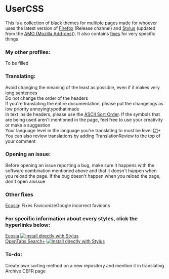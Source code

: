 # UserCSS
This is a collection of black themes for multiple pages made for whoever uses the latest version of [Firefox](https://www.mozilla.org/firefox/download/thanks/) (Release channel) and [Stylus](https://addons.mozilla.org/en-GB/firefox/addon/styl-us/) (updated from the [AMO (Mozilla Add-ons)](https://addons.mozilla.org/en-GB/firefox/)). It also contains [fixes](#fixes) for very specific things

### My other profiles:
To be filled

### Translating:
Avoid changing the meaning of the least as possible, even if it makes very long sentences<br>
Do not change the order of the headers<br>
If you're translating the entire documentation, please put the changelogs as low priority annoyingtypothatimade<br>
In text inside headers, please use the [ASCII Sort Order](https://support.ecisolutions.com/doc-ddms/help/reportsmenu/ascii_sort_order_chart.htm). If the symbols that are being used aren't mentioned in the page, feel free to use your creativity or make a suggestion<br>
Your language level in the language you're translating to must be level [C1](https://en.wikipedia.org/wiki/Common_European_Framework_of_Reference_for_Languages)+<br>
You can also review translations by adding TranslationReview to the top of your comment<br>

### Opening an issue:
Before opening an issue reporting a bug, make sure it happens with the software combination mentioned above and that it doesn't happen when you reload the page. If the bug doesn't happen when you reload the page, don't open anissue

### <a name="fixes"></a>Other fixes
[Ecosia](https://github.com/Gersonzao/UserCSS/tree/main/Ecosia.css.elements): Fixes FaviconizeGoogle incorrect favicons 

### For specific information about every styles, click the hyperlinks below:
[Ecosia](https://github.com/Gersonzao/UserCSS/tree/main/Ecosia.css.elements) [![Install directly with Stylus](https://img.shields.io/badge/Install%20directly%20with-Stylus-00adad.svg)](https://raw.githubusercontent.com/Gersonzao/UserCSS/main/Ecosia.user.css)<br>
[OpenTabs Search+](https://github.com/Gersonzao/UserCSS/tree/main/OpenTabs%20Search%2B.elements) [![Install directly with Stylus](https://img.shields.io/badge/Install%20directly%20with-Stylus-00adad.svg)](https://raw.githubusercontent.com/Gersonzao/UserCSS/main/OpenTabs%20Search%2B.user.css)

### To-do:
Create own sorting method on a new repository and mention it in translating<br>
Archive CEFR page
